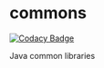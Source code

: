 # commons

[![Codacy Badge](https://api.codacy.com/project/badge/Grade/307c164f04914ab481cbb777ee0fc5d6)](https://app.codacy.com/app/CFlyGoo/commons?utm_source=github.com&utm_medium=referral&utm_content=CFlyGoo/commons&utm_campaign=Badge_Grade_Dashboard)

Java common libraries
